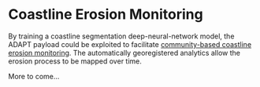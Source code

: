 # Coastline Erosion Monitoring

By training a coastline segmentation deep-neural-network model, the ADAPT payload could be exploited to facilitate [community-based coastline erosion monitoring](https://dggs.alaska.gov/webpubs/dggs/ic/text/ic084.pdf). The automatically georegistered analytics allow the erosion process to be mapped over time.

More to come...